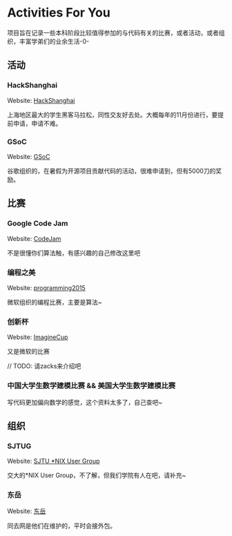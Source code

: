 # Activities For You

项目旨在记录一些本科阶段比较值得参加的与代码有关的比赛，或者活动，或者组织，丰富学弟们的业余生活-0-

## 活动

### HackShanghai

Website: [HackShanghai](http://www.hackshanghai.com/)

上海地区最大的学生黑客马拉松，同性交友好去处。大概每年的11月份进行，要提前申请，申请不难。

### GSoC

Website: [GSoC](https://developers.google.com/open-source/gsoc/)

谷歌组织的，在暑假为开源项目贡献代码的活动，很难申请到，但有5000刀的奖励。

## 比赛

### Google Code Jam

Website: [CodeJam](https://code.google.com/codejam)

不是很懂你们算法触，有感兴趣的自己修改这里吧

### 编程之美

Website: [programming2015](http://programming2015.cstnet.cn/)

微软组织的编程比赛，主要是算法~

### 创新杯

Website: [ImagineCup](https://www.imaginecup.com/)

又是微软的比赛

// TODO: 请zacks来介绍吧

### 中国大学生数学建模比赛 && 美国大学生数学建模比赛

写代码更加偏向数学的感觉，这个资料太多了，自己查吧~

## 组织

### SJTUG

Website: [SJTU *NIX User Group](http://sjtug.org/)

交大的*NIX User Group，不了解，但我们学院有人在吧，请补充~

### 东岳

Website: [东岳](http://dongyueweb.com/)

同去网是他们在维护的，平时会接外包。
